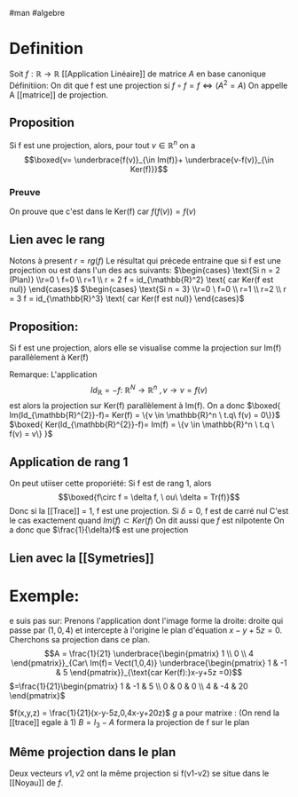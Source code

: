 #man #algebre 
# Definition
Soit $f:\mathbb{R} \to \mathbb{R}$ [[Application Linéaire]] de matrice $A$ en base canonique
Définitiion: On dit que f est une projection si $f \circ f =f \Leftrightarrow(A^2=A)$
On appelle A [[matrice]] de projection.
## Proposition
Si f est une projection, alors, pour tout $v \in \mathbb{R}^n$ on a 
$$\boxed{v= \underbrace{f(v)}_{\in Im(f)}+ \underbrace{v-f(v)}_{\in Ker(f)}}$$
### Preuve
On prouve que c'est dans le Ker(f) car $f(f(v)) = f(v)$
## Lien avec le rang
Notons à present $r = rg(f)$ Le résultat qui précede entraine que si f est une projection ou est dans l'un des acs suivants:
$\begin{cases}
\text{Si n = 2 (Plan)}
\\r=0 \ f=0
\\ r=1 
\\ r = 2 f = id_{\mathbb{R}^2} \text{ car Ker(f est nul)}
\end{cases}$
$\begin{cases}
\text{Si n = 3}
\\r=0 \ f=0
\\ r=1 
\\ r=2
\\ r = 3 f = id_{\mathbb{R}^3} \text{ car Ker(f est nul)}
\end{cases}$
## Proposition:
Si f est une projection, alors elle se visualise comme la projection sur Im(f) parallèlement à Ker(f)

Remarque: L'application
$$Id_\mathbb{R} = -f: \ \mathbb{R}^N \to \mathbb{R}^n \ , v \to v=f(v)$$
est alors la projection sur Ker(f) parallèlement à Im(f). On a donc
$\boxed{
Im(Id_{\mathbb{R}^{2}}-f)= Ker(f) = \{v \in \mathbb{R}^n \ t.q\  f(v) = 0\}}$
$\boxed{ Ker(Id_{\mathbb{R}^{2}}-f)= Im(f) = \{v \in \mathbb{R}^n \ t.q  \ f(v) = v\}
}$
## Application de rang 1 
On peut utiiser cette proporiété:
Si f est de rang 1, alors
$$\boxed{f\circ f = \delta f, \ ou\ \delta = Tr(f)}$$
Donc si la [[Trace]] = 1, f est une projection.
Si $\delta=0$, f est de carré nul
C'est le cas exactement quand $Im(f)\subset Ker(f)$
On dit aussi que $f$ est nilpotente
On a donc que $\frac{1}{\delta}f$ est une projection

## Lien avec la [[Symetries]]
# Exemple:
e suis pas sur:
Prenons l'application dont l'image forme la droite: droite qui passe par $(1,0,4)$ et intercepte à l'origine le plan d'équation $x-y+5z =0$. Cherchons sa projection dans ce plan.
$$A = \frac{1}{21}
\underbrace{\begin{pmatrix}
1 \\
0 \\
4
\end{pmatrix}}_{Car\ Im(f)= Vect(1,0,4)}
\underbrace{\begin{pmatrix}
1 & -1 & 5
\end{pmatrix}}_{\text{car Ker(f):}x-y+5z =0}$$
$=\frac{1}{21}\begin{pmatrix}
1 & -1 & 5 \\
0 & 0 & 0 \\
4 & -4 & 20
\end{pmatrix}$

$f(x,y,z) = \frac{1}{21}(x-y-5z,0,4x-y+20z)$
$g$ a pour matrixe :
(On rend la [[trace]] egale à 1)
$B = I_3-A$ formera la projection de f sur le plan
## Même projection dans le plan
Deux vecteurs $v1, v2$ ont la même projection si f(v1-v2) se situe dans le [[Noyau]] de $f$.